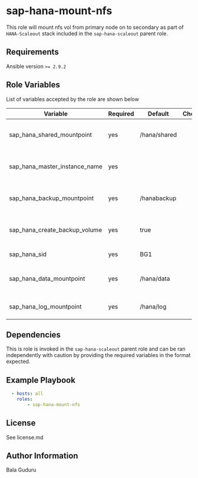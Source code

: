 sap-hana-mount-nfs
===================

This role will mount nfs vol from primary node on to secondary as part of `HANA-Scaleout` stack included in the `sap-hana-scaleout` parent role.

Requirements
------------

Ansible version `>= 2.9.2`

Role Variables
--------------

List of variables accepted by the role are shown below

| Variable                      | Required | Default      | Choices | Comments                          |
|-------------------------------|----------|--------------|---------|-----------------------------------|
| sap_hana_shared_mountpoint    | yes      | /hana/shared |         | Mountpoint for HANA shared volume |
| sap_hana_master_instance_name | yes      |              |         | SAP HANA master instance name     |
| sap_hana_backup_mountpoint    | yes      | /hanabackup  |         | Mountpoint for HANA backup volume |
| sap_hana_create_backup_volume | yes      | true         |         | Create HANA backup volume         |
| sap_hana_sid                  | yes      | BG1          |         | HANA system ID                    |
| sap_hana_data_mountpoint      | yes      | /hana/data   |         | Mountpoint for HANA data volume   |
| sap_hana_log_mountpoint       | yes      | /hana/log    |         | Mountpoint for HANA log volume    |


Dependencies
------------

This is role is invoked in the `sap-hana-scaleout` parent role and can be ran independently with caution by providing the required variables in the format expected.

Example Playbook
----------------

```yaml
  - hosts: all
    roles:
        - sap-hana-mount-nfs
```

License
-------

See license.md

Author Information
------------------

Bala Guduru

